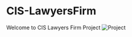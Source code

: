 CIS-LawyersFirm
===============

Welcome to CIS Lawyers Firm Project
![Project](http://cloud.github.com/downloads/AQsaleh/CIS-LawyersFirm/CIS-Logo.jpeg)